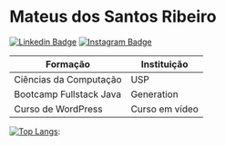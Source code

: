 # Mateus dos Santos Ribeiro
[![Linkedin Badge](https://img.shields.io/badge/linkedin-%230077B5.svg?&style=for-the-badge&logo=linkedin&logoColor=white&link=https://www.linkedin.com/in/mateus-ribeiro-b104a9120/)](https://www.linkedin.com/in/mateus-ribeiro-b104a9120/)
[![Instagram Badge](https://img.shields.io/badge/instagram-%23E4405F.svg?&style=for-the-badge&logo=instagram&logoColor=white&link=https://www.instagram.com/mateus_s_ribeiro/)](https://www.instagram.com/mateus_s_ribeiro/)

Formação               | Instituição
---------              | ------
Ciências da Computação | USP
Bootcamp Fullstack Java| Generation
Curso de WordPress     | Curso em vídeo

[![Top Langs](https://github-readme-stats.vercel.app/api/top-langs/?username=MateusBCC020)](https://github.com/MateusBCC020):


